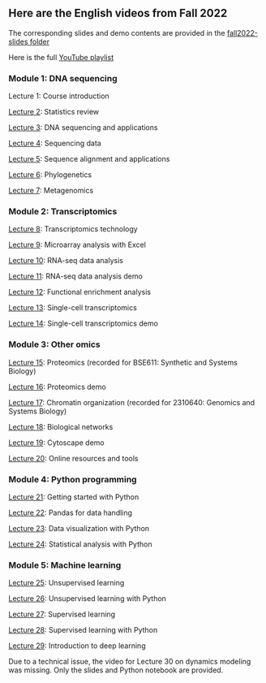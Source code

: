 ## Here are the English videos from Fall 2022
The corresponding slides and demo contents are provided in the [fall2022-slides folder](https://github.com/cmb-chula/comp-biol-3000788/tree/main/fall2022-slides)

Here is the full [YouTube playlist](https://www.youtube.com/playlist?list=PLJIJClalm2xOqi-C4d8CGNDf5OiS4osAG)

### Module 1: DNA sequencing
Lecture 1: Course introduction

[Lecture 2](https://youtu.be/u35WuJ0o_pE): Statistics review

[Lecture 3](https://youtu.be/UdtiB75LJ8E): DNA sequencing and applications

[Lecture 4](https://youtu.be/uXvhOWyk4rc): Sequencing data

[Lecture 5](https://youtu.be/LLe32sHXum4): Sequence alignment and applications

[Lecture 6](https://youtu.be/YNUO4yWTEBM): Phylogenetics

[Lecture 7](https://youtu.be/vBLbM7Al8cM): Metagenomics

### Module 2: Transcriptomics
[Lecture 8](https://youtu.be/lTI0Srz7uNg): Transcriptomics technology

[Lecture 9](https://youtu.be/dPL1OOOqm3k): Microarray analysis with Excel

[Lecture 10](https://youtu.be/htYQv3a5cHE): RNA-seq data analysis

[Lecture 11](https://youtu.be/7g9I32ZZh1g): RNA-seq data analysis demo

[Lecture 12](https://youtu.be/IZxrvgOb5Ww): Functional enrichment analysis

[Lecture 13](https://youtu.be/BDhT-z0QRR8): Single-cell transcriptomics

[Lecture 14](https://youtu.be/SQBA5D_ZReQ): Single-cell transcriptomics demo

### Module 3: Other omics
[Lecture 15](https://youtu.be/voKDf5QBlOM): Proteomics (recorded for BSE611: Synthetic and Systems Biology)

[Lecture 16](https://youtu.be/xR-xVQyWt-M): Proteomics demo

[Lecture 17](https://youtu.be/eC4hbyG-9oo): Chromatin organization (recorded for 2310640: Genomics and Systems Biology)

[Lecture 18](https://youtu.be/6yxg7k0j0cE): Biological networks

[Lecture 19](https://youtu.be/mB79M5CWHR8): Cytoscape demo

[Lecture 20](https://youtu.be/8K0hnTHXSy4): Online resources and tools

### Module 4: Python programming
[Lecture 21](https://youtu.be/NRNNAPVaR8k): Getting started with Python

[Lecture 22](https://youtu.be/6zW5etqdIXQ): Pandas for data handling

[Lecture 23](https://youtu.be/lCChGC5lpaY): Data visualization with Python

[Lecture 24](https://youtu.be/B6ajU-iCZL4): Statistical analysis with Python

### Module 5: Machine learning
[Lecture 25](https://youtu.be/6H_ooi7ud9g): Unsupervised learning

[Lecture 26](https://youtu.be/FsaglE6rzlQ): Unsupervised learning with Python

[Lecture 27](https://youtu.be/B9IqQeIpB04): Supervised learning

[Lecture 28](https://youtu.be/R6ebris6278): Supervised learning with Python

[Lecture 29](https://youtu.be/CN8-EKNzRu0): Introduction to deep learning

Due to a technical issue, the video for Lecture 30 on dynamics modeling was missing. Only the slides and Python notebook are provided.
